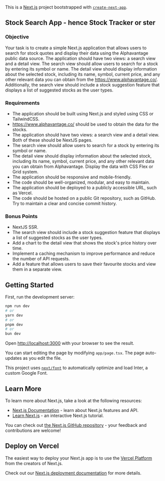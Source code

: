 This is a [Next.js](https://nextjs.org/) project bootstrapped with [`create-next-app`](https://github.com/vercel/next.js/tree/canary/packages/create-next-app).

## Stock Search App - hence Stock Tracker or ster

### Objective

Your task is to create a simple Next.js application that allows users to search for stock quotes and display their data using the Alphavantage public data source. The application should have two views: a search view and a detail view. The search view should allow users to search for a stock by entering its symbol or name. The detail view should display information about the selected stock, including its name, symbol, current price, and any other relevant data you can obtain from the https://www.alphavantage.co/. Additionally, the search view should include a stock suggestion feature that displays a list of suggested stocks as the user types.

### Requirements

- The application should be built using Next.js and styled using CSS or TailwindCSS.
- https://www.alphavantage.co/ should be used to obtain the data for the stocks.
- The application should have two views: a search view and a detail view. Both of these should be NextJS pages.
- The search view should allow users to search for a stock by entering its symbol or name.
- The detail view should display information about the selected stock, including its name, symbol, current price, and any other relevant data you can obtain from Alphavantage. Display the data with CSS Flex or Grid system.
- The application should be responsive and mobile-friendly.
- The code should be well-organized, modular, and easy to maintain.
- The application should be deployed to a publicly accessible URL, such as Vercel.
- The code should be hosted on a public Git repository, such as GitHub. Try to maintain a clear and concise commit history.

### Bonus Points

- NextJS SSR.
- The search view should include a stock suggestion feature that displays a list of suggested stocks as the user types.
- Add a chart to the detail view that shows the stock's price history over time.
- Implement a caching mechanism to improve performance and reduce the number of API requests.
- Add a feature that allows users to save their favourite stocks and view them in a separate view.

## Getting Started

First, run the development server:

```bash
npm run dev
# or
yarn dev
# or
pnpm dev
# or
bun dev
```

Open [http://localhost:3000](http://localhost:3000) with your browser to see the result.

You can start editing the page by modifying `app/page.tsx`. The page auto-updates as you edit the file.

This project uses [`next/font`](https://nextjs.org/docs/basic-features/font-optimization) to automatically optimize and load Inter, a custom Google Font.

## Learn More

To learn more about Next.js, take a look at the following resources:

- [Next.js Documentation](https://nextjs.org/docs) - learn about Next.js features and API.
- [Learn Next.js](https://nextjs.org/learn) - an interactive Next.js tutorial.

You can check out [the Next.js GitHub repository](https://github.com/vercel/next.js/) - your feedback and contributions are welcome!

## Deploy on Vercel

The easiest way to deploy your Next.js app is to use the [Vercel Platform](https://vercel.com/new?utm_medium=default-template&filter=next.js&utm_source=create-next-app&utm_campaign=create-next-app-readme) from the creators of Next.js.

Check out our [Next.js deployment documentation](https://nextjs.org/docs/deployment) for more details.
